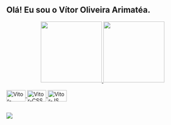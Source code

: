 
## Olá! Eu sou o Vítor Oliveira Arimatéa.

<div align="center">
  <a href="https://github.com/VitorArimatea">
  <img height="160em" src="https://github-readme-stats.vercel.app/api?username=VitorArimatea&show_icons=true&theme=github_dark&include_all_commits=true&count_private=true"/>
  <img height="160em" src="https://github-readme-stats.vercel.app/api/top-langs/?username=VitorArimatea&layout=compact&langs_count=7&theme=github_dark"/>
</div>

<div style="display: inline_block"><br>
    <img align="center" alt="Vitor-HTML" height="30" width="50" src="https://cdn.jsdelivr.net/gh/devicons/devicon/icons/html5/html5-original.svg">
    <img align="center" alt="Vitor-CSS" height="30" width="50" src="https://cdn.jsdelivr.net/gh/devicons/devicon/icons/css3/css3-original.svg">
    <img align="center" alt="Vitor-JS" height="30" width="50" src="https://cdn.jsdelivr.net/gh/devicons/devicon/icons/javascript/javascript-original.svg">
</div>

##
  
<div> 
  <a href="https://www.linkedin.com/in/vitorarimatea/" target="_blank"><img src="https://img.shields.io/badge/-LinkedIn-%230077B5?style=for-the-badge&logo=linkedin&logoColor=white" target="_blank"></a> 
